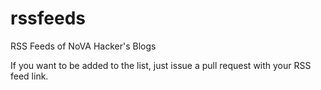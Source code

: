 # rssfeeds
RSS Feeds of NoVA Hacker's Blogs

If you want to be added to the list, just issue a pull request with your RSS feed link.
